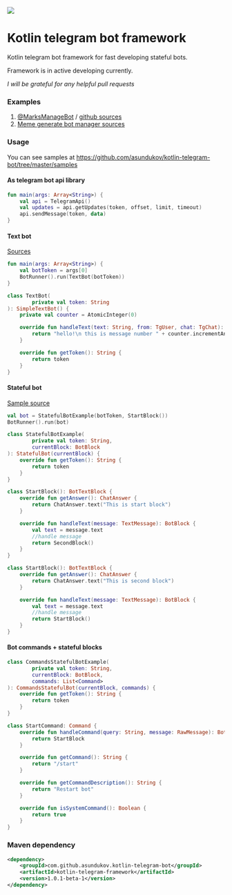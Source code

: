 [![](https://jitpack.io/v/asundukov/kotlin-telegram-bot.svg)](https://jitpack.io/#asundukov/kotlin-telegram-bot)

# Kotlin telegram bot framework

Kotlin telegram bot framework for fast developing stateful bots.

Framework is in active developing currently.

*I will be grateful for any helpful pull requests*

### Examples
1. [@MarksManageBot](https://t.me/MarksManageBot) / [github sources](https://githib.com/asundukov/mark-on-image-manage-bot)
1. [Meme generate bot manager sources](https://github.com/asundukov/meme-gen-manage-bot)

### Usage
You can see samples at https://github.com/asundukov/kotlin-telegram-bot/tree/master/samples


#### As telegram bot api library
```Kotlin
fun main(args: Array<String>) {
    val api = TelegramApi()
    val updates = api.getUpdates(token, offset, limit, timeout)
    api.sendMessage(token, data)
}
```

#### Text bot
[Sources](https://github.com/asundukov/kotlin-telegram-bot/tree/master/samples/text-bot/src/main/kotlin/io/cutebot/telegram/samples/textbot)
```Kotlin
fun main(args: Array<String>) {
    val botToken = args[0]
    BotRunner().run(TextBot(botToken))
}

class TextBot(
        private val token: String
): SimpleTextBot() {
    private val counter = AtomicInteger(0)

    override fun handleText(text: String, from: TgUser, chat: TgChat): String {
        return "hello!\n this is message number " + counter.incrementAndGet().toString()
    }

    override fun getToken(): String {
        return token
    }
}
```

#### Stateful bot
[Sample source](https://github.com/asundukov/kotlin-telegram-bot/tree/master/samples/text-bot/src/main/kotlin/io/cutebot/telegram/samples/textbot)
```Kotlin
val bot = StatefulBotExample(botToken, StartBlock())
BotRunner().run(bot)
```
```Kotlin
class StatefulBotExample(
        private val token: String,
        currentBlock: BotBlock
): StatefulBot(currentBlock) {
    override fun getToken(): String {
        return token
    }
}
```
```Kotlin
class StartBlock(): BotTextBlock {
    override fun getAnswer(): ChatAnswer {
        return ChatAnswer.text("This is start block")
    }

    override fun handleText(message: TextMessage): BotBlock {
        val text = message.text
        //handle message
        return SecondBlock()
    }
}
```
```Kotlin
class StartBlock(): BotTextBlock {
    override fun getAnswer(): ChatAnswer {
        return ChatAnswer.text("This is second block")
    }

    override fun handleText(message: TextMessage): BotBlock {
        val text = message.text
        //handle message
        return StartBlock()
    }
}
```

#### Bot commands + stateful blocks
```Kotlin
class CommandsStatefulBotExample(
        private val token: String,
        currentBlock: BotBlock,
        commands: List<Command>
): CommandsStatefulBot(currentBlock, commands) {
    override fun getToken(): String {
        return token
    }
}
```
```Kotlin
class StartCommand: Command {
    override fun handleCommand(query: String, message: RawMessage): BotBlock {
        return StartBlock
    }

    override fun getCommand(): String {
        return "/start"
    }

    override fun getCommandDescription(): String {
        return "Restart bot"
    }

    override fun isSystemCommand(): Boolean {
        return true
    }
}
```



### Maven dependency
```xml
<dependency>
    <groupId>com.github.asundukov.kotlin-telegram-bot</groupId>
    <artifactId>kotlin-telegram-framework</artifactId>
    <version>1.0.1-beta-1</version>
</dependency>

```

